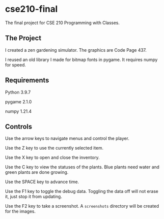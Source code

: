 # cse210-final
The final project for CSE 210 Programming with Classes.

## The Project
I created a zen gardening simulator.
The graphics are Code Page 437.

I reused an old library I made for bitmap fonts in pygame.
It requires numpy for speed.

## Requirements
Python 3.9.7

pygame 2.1.0

numpy 1.21.4

## Controls
Use the arrow keys to navigate menus and control the player.

Use the Z key to use the currently selected item.

Use the X key to open and close the inventory.

Use the C key to view the statuses of the plants.
Blue plants need water and green plants are done growing.

Use the SPACE key to advance time.

Use the F1 key to toggle the debug data.
Toggling the data off will not erase it, just stop it from updating.

Use the F2 key to take a screenshot. A `screenshots` directory will be created for the images.